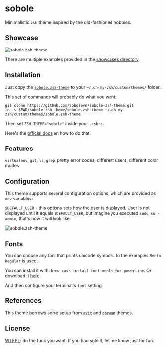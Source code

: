 # sobole

Minimalistic `zsh` theme inspired by the old-fashioned hobbies.


## Showcase

![sobole.zsh-theme](https://raw.githubusercontent.com/sobolevn/sobole-zsh-theme/master/showcases/showcase.gif)

There are multiple examples provided in the [showcases directory](/showcases).


## Installation

Just copy the [`sobole.zsh-theme`](/sobole.zsh-theme) to your `~/.oh-my-zsh/custom/themes/` folder.

This set of commands will probably do what you want:

```shell
git clone https://github.com/sobolevn/sobole-zsh-theme.git
ln -s $PWD/sobole-zsh-theme/sobole.zsh-theme ~/.oh-my-zsh/custom/themes/sobole.zsh-theme
```

Then set `ZSH_THEME="sobole"` inside your `.zshrc`.

Here's the [official docs](https://github.com/robbyrussell/oh-my-zsh/wiki/Customization#overriding-and-adding-themes) on how to do that.


## Features

`virtualenv`, `git`, `ls`, `grep`, pretty error codes, different users, different color modes


## Configuration

This theme supports several configuration options, which are provided as `env` variables:

`$DEFAULT_USER` - this options sets how the user is displayed. User is not displayed until it equals `$DEFAULT_USER`, but imagine you executed `sudo su - admin`, that's how it will look like:

![sobole.zsh-theme](https://raw.githubusercontent.com/sobolevn/sobole-zsh-theme/master/showcases/user-showcase.png)


## Fonts

You can choose any font that prints unicode symbols. In the examples `Menlo Regular` is used.

You can install it with: `brew cask install font-menlo-for-powerline`. Or download it [here](https://github.com/hbin/top-programming-fonts/blob/master/Menlo-Regular.ttf).

And then configure your terminal's `font` setting.


## References

This theme borrows some setup from [`avit`](https://github.com/robbyrussell/oh-my-zsh/blob/master/themes/avit.zsh-theme) and [`obraun`](https://github.com/robbyrussell/oh-my-zsh/blob/master/themes/obraun.zsh-theme) themes.


## License

[WTFPL](https://en.wikipedia.org/wiki/WTFPL): do the fuck you want.
If you had sold it, let me know just for fun.
